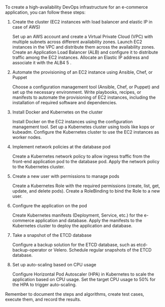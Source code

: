 To create a high-availability DevOps infrastructure for an e-commerce application, you can follow these steps:
1. Create the cluster (EC2 instances with load balancer and elastic IP in case of AWS)

    Set up an AWS account and create a Virtual Private Cloud (VPC) with multiple subnets across different availability zones.
    Launch EC2 instances in the VPC and distribute them across the availability zones.
    Create an Application Load Balancer (ALB) and configure it to distribute traffic among the EC2 instances.
    Allocate an Elastic IP address and associate it with the ALB4
    5
    .

2. Automate the provisioning of an EC2 instance using Ansible, Chef, or Puppet

    Choose a configuration management tool (Ansible, Chef, or Puppet) and set up the necessary environment.
    Write playbooks, recipes, or manifests to automate the provisioning of EC2 instances, including the installation of required software and dependencies.

3. Install Docker and Kubernetes on the cluster

    Install Docker on the EC2 instances using the configuration management tool.
    Set up a Kubernetes cluster using tools like kops or kubeadm.
    Configure the Kubernetes cluster to use the EC2 instances as worker nodes.

4. Implement network policies at the database pod

    Create a Kubernetes network policy to allow ingress traffic from the front-end application pod to the database pod.
    Apply the network policy to the Kubernetes cluster.

5. Create a new user with permissions to manage pods

    Create a Kubernetes Role with the required permissions (create, list, get, update, and delete pods).
    Create a RoleBinding to bind the Role to a new user.

6. Configure the application on the pod

    Create Kubernetes manifests (Deployment, Service, etc.) for the e-commerce application and database.
    Apply the manifests to the Kubernetes cluster to deploy the application and database.

7. Take a snapshot of the ETCD database

    Configure a backup solution for the ETCD database, such as etcd-backup-operator or Velero.
    Schedule regular snapshots of the ETCD database.

8. Set up auto-scaling based on CPU usage

    Configure Horizontal Pod Autoscaler (HPA) in Kubernetes to scale the application based on CPU usage.
    Set the target CPU usage to 50% for the HPA to trigger auto-scaling.

Remember to document the steps and algorithms, create test cases, execute them, and record the results.
